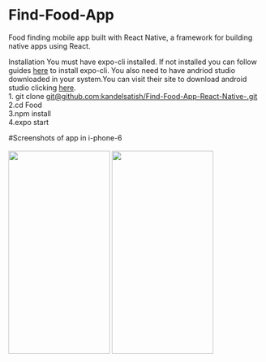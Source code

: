 # Find-Food-App

Food finding mobile app built with React Native, a framework for building native apps using React.

Installation
You must have expo-cli installed. If not installed you can follow guides [here](https://docs.expo.io/get-started/installation/) to install expo-cli. You also need to have andriod studio downloaded in your system.You can visit their site to download android studio clicking [here](https://developer.android.com/studio?gclid=CjwKCAjw_JuGBhBkEiwA1xmbRT_taEpGfY4lXyZMZV-jJTNC2pXHzuznB3B_FlDE22nlRFUlc7cOtRoCetQQAvD_BwE&gclsrc=aw.ds).
  <br>
      1. git clone [git@github.com:kandelsatish/Find-Food-App-React-Native-.git](https://github.com/kandelsatish/Find-Food-App-React-Native-.git) <br>
      2.cd Food<br>
      3.npm install<br>
      4.expo start<br>
      
#Screenshots of app in i-phone-6
<br><br>
<img src="https://user-images.githubusercontent.com/66763012/122040106-29647e00-cdf7-11eb-95d2-7ff9818bd50d.jpg" width="200" height="400" />
<img src="https://user-images.githubusercontent.com/66763012/122040122-2cf80500-cdf7-11eb-9bc7-2ec8311b8d4f.jpg" width="200" height="400" />
